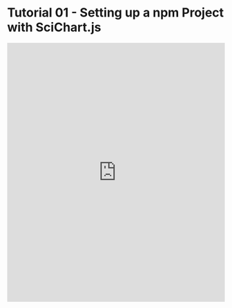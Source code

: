 # Tutorial 01 - Setting up a npm Project with SciChart.js

<iframe  
  src="https://www.scichart.com/documentation/js/current/Tutorial%2001%20-%20Setting%20up%20a%20Project%20with%20SciChart.js.html"  
  width="100%"  
  height="600px"  
  frameborder="0"  
  allowfullscreen  
></iframe>
